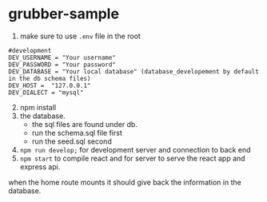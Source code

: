 # grubber-sample
1. make sure to use `.env` file in the root
  ```
  #development
  DEV_USERNAME = "Your username"
  DEV_PASSWORD = "Your password"
  DEV_DATABASE = "Your local database" (database_developement by default in the db schema files)
  DEV_HOST =  "127.0.0.1"
  DEV_DIALECT = "mysql"
  ```

2. npm install
3. the database.
    - the sql files are found under db.
    - run the schema.sql file first
    - run the seed.sql second
4. `npm run develop;` for development server and connection to back end
5. `npm start` to compile react and for server to serve the react app and express api.

when the home route mounts it should give back the information in the database.